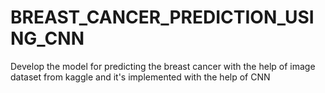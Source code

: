 # BREAST_CANCER_PREDICTION_USING_CNN
Develop the model for predicting the breast cancer with the help of image dataset from kaggle and it's implemented with the help of CNN
